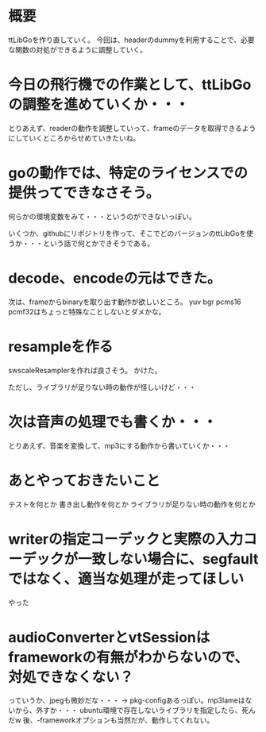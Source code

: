# 概要

ttLibGoを作り直していく。
今回は、headerのdummyを利用することで、必要な関数の対処ができるように調整していく。

# 今日の飛行機での作業として、ttLibGoの調整を進めていくか・・・
とりあえず、readerの動作を調整していって、frameのデータを取得できるようにしていくところからせめていきたいね。

# goの動作では、特定のライセンスでの提供ってできなさそう。
何らかの環境変数をみて・・・というのができないっぽい。

いくつか、githubにリポジトリを作って、そこでどのバージョンのttLibGoを使うか・・・という話で何とかできそうである。

# decode、encodeの元はできた。
次は、frameからbinaryを取り出す動作が欲しいところ。
yuv bgr pcms16 pcmf32はちょっと特殊なことしないとダメかな。

# resampleを作る
swscaleResamplerを作れば良さそう。
かけた。

ただし、ライブラリが足りない時の動作が怪しいけど・・・

# 次は音声の処理でも書くか・・・
とりあえず、音楽を変換して、mp3にする動作から書いていくか・・・

# あとやっておきたいこと

テストを何とか
書き出し動作を何とか
ライブラリが足りない時の動作を何とか

# writerの指定コーデックと実際の入力コーデックが一致しない場合に、segfaultではなく、適当な処理が走ってほしい

やった

# audioConverterとvtSessionはframeworkの有無がわからないので、対処できなくない？

っていうか、jpegも微妙だな・・・ -> pkg-configあるっぽい。mp3lameはないから、外すか・・・
ubuntu環境で存在しないライブラリを指定したら、死んだw
後、-frameworkオプションも当然だが、動作してくれない。

